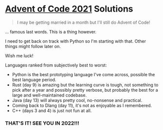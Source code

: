 # [Advent of Code 2021](https://adventofcode.com/2021) Solutions

> I may be getting married in a month but I'll still do Advent of Code!

... famous last words. This is a thing however.

I need to get back on track with Python so I'm starting with that. Other things might follow later on.

Wish me luck!

Languages ranked from subjectively best to worst:

- Python is the best prototyping language I've come across, possible the best language period.
- Rust (day 9) is amazing but the learning curve is tough, not something to pick after a year and possibly pretty verbose, but probably the best for a large and well-maintained codebase.
- Java (day 13) will always pretty cool, no-nonsense and practical.
- Coming back to Dlang (day 11), it's not as enjoyable as I remembered.
- C++ (days 3 and 4) is just not fun at all.

### THAT'S IT! SEE YOU IN 2022!!!
